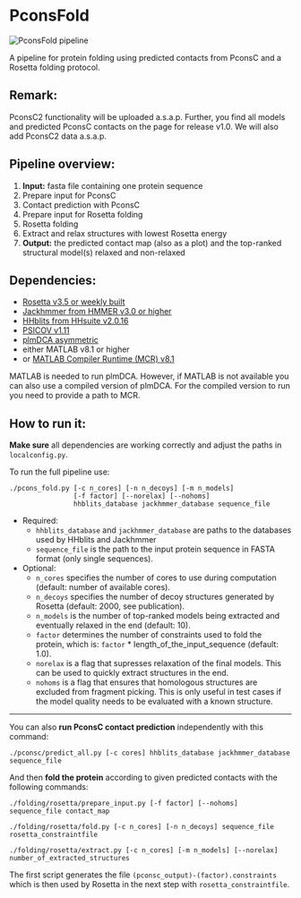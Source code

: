 PconsFold
=========

![PconsFold pipeline](https://github.com/MMichel/pcons-fold/blob/master/pipeline_horiz.png?raw=true)

A pipeline for protein folding using predicted contacts from PconsC and a  Rosetta folding protocol.

## Remark:
PconsC2 functionality will be uploaded a.s.a.p.
Further, you find all models and predicted PconsC contacts on the page for release v1.0. We will also add PconsC2 data a.s.a.p.

## Pipeline overview:

1. __Input:__ fasta file containing one protein sequence
2. Prepare input for PconsC
3. Contact prediction with PconsC
4. Prepare input for Rosetta folding
5. Rosetta folding
6. Extract and relax structures with lowest Rosetta energy
7. __Output:__ the predicted contact map (also as a plot) and the top-ranked structural model(s) relaxed and non-relaxed


## Dependencies:

- [Rosetta v3.5 or weekly built](https://www.rosettacommons.org/software)
- [Jackhmmer from HMMER v3.0 or higher](http://hmmer.janelia.org/)
- [HHblits from HHsuite v2.0.16](http://toolkit.tuebingen.mpg.de/hhblits)
- [PSICOV v1.11](http://bioinfadmin.cs.ucl.ac.uk/downloads/PSICOV/)
- [plmDCA asymmetric](http://plmdca.csc.kth.se/)
- either MATLAB v8.1 or higher
- or [MATLAB Compiler Runtime (MCR) v8.1](http://www.mathworks.se/products/compiler/mcr/)

MATLAB is needed to run plmDCA. However, if MATLAB is not available you can also use a compiled version of plmDCA. For the compiled version to run you need to provide a path to MCR.


## How to run it:

__Make sure__ all dependencies are working correctly and adjust the paths in `localconfig.py`.

To run the full pipeline use:
```
./pcons_fold.py [-c n_cores] [-n n_decoys] [-m n_models]
                [-f factor] [--norelax] [--nohoms] 
                hhblits_database jackhmmer_database sequence_file
```
- Required:
  - `hhblits_database` and `jackhmmer_database` are paths to the databases used by HHblits and Jackhmmer
  - `sequence_file` is the path to the input protein sequence in FASTA format (only single sequences). 
- Optional:
  - `n_cores` specifies the number of cores to use during computation (default: number of available cores). 
  - `n_decoys` specifies  the number of decoy structures generated by Rosetta (default: 2000, see publication). 
  - `n_models` is the number of top-ranked models being extracted and eventually relaxed in the end (default: 10).
  - `factor` determines the number of constraints used to fold the protein, which is: `factor` * length_of_the_input_sequence (default: 1.0). 
  - `norelax` is a flag that supresses relaxation of the final models. This can be used to quickly extract structures in the end. 
  - `nohoms` is a flag that ensures that homologous structures are excluded from fragment picking. This is only useful in test cases if the model quality needs to be evaluated with a known structure.


---


You can also __run PconsC contact prediction__ independently with this command:
```
./pconsc/predict_all.py [-c cores] hhblits_database jackhmmer_database sequence_file
```


And then __fold the protein__ according to given predicted contacts with the following commands:
``` 
./folding/rosetta/prepare_input.py [-f factor] [--nohoms] sequence_file contact_map 

./folding/rosetta/fold.py [-c n_cores] [-n n_decoys] sequence_file rosetta_constraintfile

./folding/rosetta/extract.py [-c n_cores] [-m n_models] [--norelax] number_of_extracted_structures
```

The first script generates the file `(pconsc_output)-(factor).constraints` which is then used by Rosetta in the next step with `rosetta_constraintfile`.

